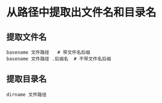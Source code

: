 # 从路径中提取出文件名和目录名

## 提取文件名

```
basename 文件路径   # 带文件名后缀
basename 文件路径 .后缀名  # 不带文件名后缀
```

## 提取目录名

```
dirname 文件路径
```



